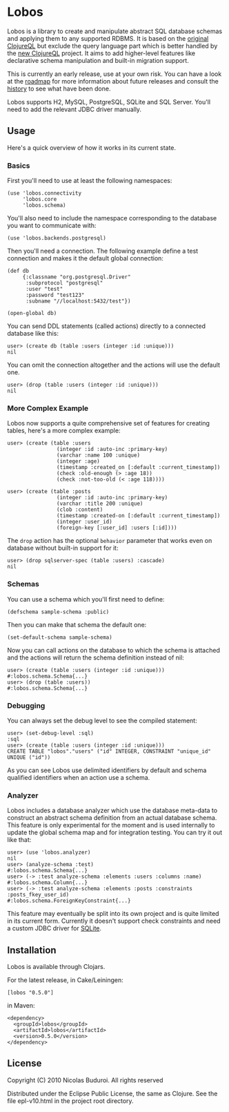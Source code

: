 # Lobos

Lobos is a library to create and manipulate abstract SQL database
schemas and applying them to any supported RDBMS. It is based on the
[original ClojureQL] but exclude the query language part which is better
handled by the [new ClojureQL] project. It aims to add higher-level
features like declarative schema manipulation and built-in migration
support.

This is currently an early release, use at your own risk. You can have a
look at the [roadmap] for more information about future releases and
consult the [history] to see what have been done.

Lobos supports H2, MySQL, PostgreSQL, SQLite and SQL Server. You'll need
to add the relevant JDBC driver manually.

## Usage

Here's a quick overview of how it works in its current state.

### Basics

First you'll need to use at least the following namespaces:
    
    (use 'lobos.connectivity
         'lobos.core
         'lobos.schema)

You'll also need to include the namespace corresponding to the database
you want to communicate with:

    (use 'lobos.backends.postgresql)

Then you'll need a connection. The following example define a test
connection and makes it the default global connection:
    
    (def db
         {:classname "org.postgresql.Driver"
          :subprotocol "postgresql"
          :user "test"
          :password "test123"
          :subname "//localhost:5432/test"})

    (open-global db)

You can send DDL statements (called actions) directly to a connected
database like this:

    user> (create db (table :users (integer :id :unique)))
    nil

You can omit the connection altogether and the actions will use the
default one.

    user> (drop (table :users (integer :id :unique)))
    nil

### More Complex Example

Lobos now supports a quite comprehensive set of features for creating
tables, here's a more complex example:

    user> (create (table :users
                    (integer :id :auto-inc :primary-key)
                    (varchar :name 100 :unique)
                    (integer :age)
                    (timestamp :created_on [:default :current_timestamp])
                    (check :old-enough (> :age 18))
                    (check :not-too-old (< :age 118))))
    
    user> (create (table :posts
                    (integer :id :auto-inc :primary-key)
                    (varchar :title 200 :unique)
                    (clob :content)
                    (timestamp :created-on [:default :current_timestamp])
                    (integer :user_id)
                    (foreign-key [:user_id] :users [:id])))

The `drop` action has the optional `behavior` parameter that works even
on database without built-in support for it:

    user> (drop sqlserver-spec (table :users) :cascade)
    nil
                    
### Schemas    

You can use a schema which you'll first need to define:

    (defschema sample-schema :public)

Then you can make that schema the default one:

    (set-default-schema sample-schema)

Now you can call actions on the database to which the schema is attached
and the actions will return the schema definition instead of nil:

    user> (create (table :users (integer :id :unique)))
    #:lobos.schema.Schema{...}
    user> (drop (table :users))
    #:lobos.schema.Schema{...}

### Debugging

You can always set the debug level to see the compiled statement:

    user> (set-debug-level :sql)
    :sql
    user> (create (table :users (integer :id :unique)))
    CREATE TABLE "lobos"."users" ("id" INTEGER, CONSTRAINT "unique_id" UNIQUE ("id"))

As you can see Lobos use delimited identifiers by default and schema
qualified identifiers when an action use a schema.

### Analyzer

Lobos includes a database analyzer which use the database meta-data to
construct an abstract schema definition from an actual database
schema. This feature is only experimental for the moment and is used
internally to update the global schema map and for integration testing.
You can try it out like that:

    user> (use 'lobos.analyzer)
    nil
    user> (analyze-schema :test)
    #:lobos.schema.Schema{...}
    user> (-> :test analyze-schema :elements :users :columns :name)
    #:lobos.schema.Column{...}
    user> (-> :test analyze-schema :elements :posts :constraints :posts_fkey_user_id)
    #:lobos.schema.ForeignKeyConstraint{...}

This feature may eventually be split into its own project and is quite
limited in its current form. Currently it doesn't support check
constraints and need a custom JDBC driver for [SQLite].

## Installation

Lobos is available through Clojars.

For the latest release, in Cake/Leiningen:

    [lobos "0.5.0"]

in Maven:

    <dependency>
      <groupId>lobos</groupId>
      <artifactId>lobos</artifactId>
      <version>0.5.0</version>
    </dependency>

## License

Copyright (C) 2010 Nicolas Buduroi. All rights reserved

Distributed under the Eclipse Public License, the same as Clojure. See
the file epl-v10.html in the project root directory.

[original ClojureQL]: http://gitorious.org/clojureql
[new ClojureQL]: https://github.com/LauJensen/clojureql
[roadmap]: https://github.com/budu/lobos/blob/master/roadmap.md
[history]: https://github.com/budu/lobos/blob/master/history.md
[SQLite]: https://github.com/budu/sqlitejdbc
